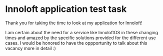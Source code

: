 # Innoloft application test task

Thank you for taking the time to look at my application for Innoloft!

I am certain about the need for a service like InnoloftOS in these changing times and amazed by the specific solutions provided for the different use cases.
I would be honored to have the oppportunity to talk about this vacancy more in detail :)
